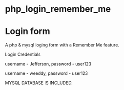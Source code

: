# php_login_remember_me
<h1>Login form</h1>
A php & mysql loging form with a Remember Me feature.

Login Credentials

username - Jefferson, 
password - user123

username - weeddy,
password - user123

MYSQL DATABASE IS INCLUDED.
